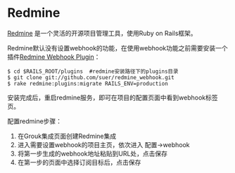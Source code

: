 # Redmine

[Redmine](http://www.redmine.org/) 是一个灵活的开源项目管理工具，使用Ruby on Rails框架。

Redmine默认没有设置webhook的功能，在使用webhook功能之前需要安装一个插件[Redmine Webhook Plugin](https://github.com/suer/redmine_webhook)：
```
$ cd $RAILS_ROOT/plugins  #redmine安装路径下的plugins目录
$ git clone git://github.com/suer/redmine_webhook.git
$ rake redmine:plugins:migrate RAILS_ENV=production
```
安装完成后，重启redmine服务，即可在项目的配置页面中看到webhook标签页。

配置redmine步骤：
1. 在Grouk集成页面创建Redmine集成
2. 进入需要设置webhook的项目主页，依次进入 配置->webhook
3. 将第一步生成的webhook地址粘贴到URL处，点击保存
4. 在第一步的页面中选择订阅目标后，点击保存



